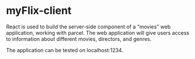 # myFlix-client

React is used to build the server-side component of a “movies” web application, working with parcel. The web application will give users access to information about different movies, directors, and genres.

The application can be tested on localhost:1234.
